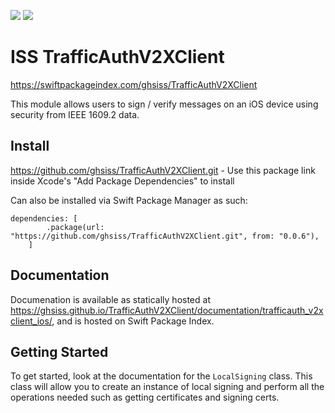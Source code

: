 [![](https://img.shields.io/endpoint?url=https%3A%2F%2Fswiftpackageindex.com%2Fapi%2Fpackages%2Fghsiss%2FTrafficAuthV2XClient%2Fbadge%3Ftype%3Dswift-versions)](https://swiftpackageindex.com/ghsiss/TrafficAuthV2XClient)
[![](https://img.shields.io/endpoint?url=https%3A%2F%2Fswiftpackageindex.com%2Fapi%2Fpackages%2Fghsiss%2FTrafficAuthV2XClient%2Fbadge%3Ftype%3Dplatforms)](https://swiftpackageindex.com/ghsiss/TrafficAuthV2XClient)

# ISS TrafficAuthV2XClient
https://swiftpackageindex.com/ghsiss/TrafficAuthV2XClient

This module allows users to sign / verify messages on an iOS device using security from IEEE 1609.2 data.

## Install

https://github.com/ghsiss/TrafficAuthV2XClient.git - Use this package link inside Xcode's "Add Package Dependencies" to install

Can also be installed via Swift Package Manager as such:

```
dependencies: [
        .package(url: "https://github.com/ghsiss/TrafficAuthV2XClient.git", from: "0.0.6"),
    ]
```

## Documentation

Documenation is available as statically hosted at https://ghsiss.github.io/TrafficAuthV2XClient/documentation/trafficauth_v2xclient_ios/, and is hosted on Swift Package Index.


## Getting Started

To get started, look at the documentation for the `LocalSigning` class. This class will allow you to create an instance of local signing and perform all the operations needed such as getting certificates and signing certs.
